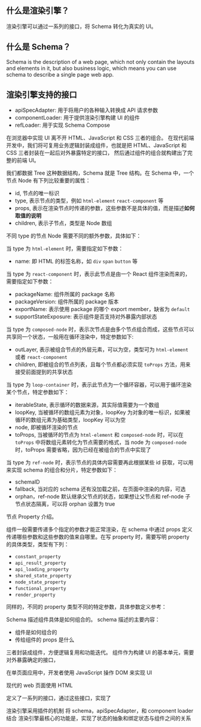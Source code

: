 
## 什么是渲染引擎？

渲染引擎可以通过一系列的接口，将 Schema 转化为真实的 UI。

## 什么是 Schema？

Schema is the description of a web page, which not only contain the layouts and elements in it, but also business logic,
which means you can use schema to describe a single page web app.

## 渲染引擎支持的接口

- apiSpecAdapter: 用于将用户的各种输入转换成 API 请求参数
- componentLoader: 用于提供渲染引擎构建 UI 的组件
- refLoader: 用于实现 Schema Compose

在浏览器中实现 UI 离不开 HTML、JavaScript 和 CSS 三者的组合。
在现代前端开发中，我们将可复用业务逻辑封装成组件，也就是把 HTML、JavaScript 和 CSS 三者封装在一起后对外暴露特定的接口，
然后通过组件的组合就构建出了完整的前端 UI。

我们都数据 Tree 这种数据结构，Schema 就是 Tree 结构。在 Schema 中，一个节点 Node 有下列比较重要的属性：

- id, 节点的唯一标识
- type, 表示节点的类型，例如 `html-element` `react-component` 等
- props, 表示在渲染节点时传递的参数，这些参数不是具体的值，而是描述**如何取值的说明**
- children, 表示子节点，类型是 Node 数组

不同 type 的节点 Node 需要不同的额外参数，具体如下：

当 type 为 `html-element` 时，需要指定如下参数：

- name: 即 HTML 的标签名称，如 `div` `span` `button` 等

当 type 为 `react-component` 时，表示此节点是由一个 React 组件渲染而来的，需要指定如下参数：

- packageName: 组件所属的 package 名称
- packageVersion: 组件所属的 package 版本
- exportName: 表示使用 package 的哪个 export member，缺省为 `default`
- supportStateExposure: 表示组件是否支持对外暴露内部状态

当 type 为 `composed-node` 时，表示次节点是由多个节点组合而成，这些节点可以共享同一个状态，一般用在循环渲染中，特定参数如下:

- outLayer, 表示被组合节点的外层元素，可以为空，类型可为 `html-element` 或者 `react-component`
- children, 即被组合的节点列表，且每个节点都必须实现 `toProps` 方法，用来接受前面提到的共享状态

当 type 为 `loop-container` 时，表示此节点为一个循环容器，可以用于循环渲染某个节点，特定参数如下：

- iterableState, 表示循环的数据来源，其实际值需要为一个数组
- loopKey, 当被循环的数组元素为对象，loopKey 为对象的唯一标识，如果被循环的数组元素为基础类型，loopKey 可以为空
- node, 即被循环渲染的节点
- toProps, 当被循环的节点为 `html-element` 和 `composed-node` 时，可以在 `toProps` 中将数组元素转化为节点需要的格式，当 node 为 `composed-node` 时，toProps 需要省略，因为已经在被组合的节点中实现了

当 type 为 `ref-node` 时，表示节点的具体内容需要再此根据某些 id 获取，可以用来实现 schema 的组合和分片，特定参数如下：

- schemaID
- fallback, 当对应的 schema 还有没加载之前，在页面中渲染的内容，可选
- orphan，ref-node 默认继承父节点的状态，如果想让父节点和 ref-node 子节点状态隔离，可以将 orphan 设置为 true

节点 Property 介绍。

组件一般需要传递多个指定的参数才能正常渲染，在 schema 中通过 props 定义传递哪些参数和这些参数的值来自哪里。在写 property 时，需要写明 property 的具体类型，类型有下列：

- `constant_property`
- `api_result_property`
- `api_loading_property`
- `shared_state_property`
- `node_state_property`
- `functional_property`
- `render_property`

同样的，不同的 property 类型不同的特定参数，具体参数定义参考：

<!-- todo generate docs -->


Schema 描述组件具体是如何组合的。
schema 描述的主要内容：
  - 组件是如何组合的
  - 传给组件的 props 是什么


三者封装成组件，方便逻辑复用和功能迭代。
组件作为构建 UI 的基本单元，需要对外暴露确定的接口，

在单页面应用中，开发者使用 JavaScript 操作 DOM 来实现 UI

现代的 web 页面使用 HTML



定义了一系列的接口，通过这些接口，实现了

渲染引擎采用插件的机制
将 schema，apiSpecAdapter，和 component loader 结合
渲染引擎最核心的功能是，实现了状态的抽象和绑定状态与组件之间的关系
